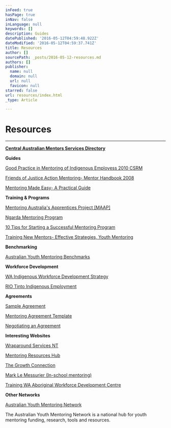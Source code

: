 ```yaml
---
inFeed: true
hasPage: true
inNav: false
inLanguage: null
keywords: []
description: Guides
datePublished: '2016-05-12T04:59:48.922Z'
dateModified: '2016-05-12T04:59:37.741Z'
title: Resources
author: []
sourcePath: _posts/2016-05-12-resources.md
authors: []
publisher:
  name: null
  domain: null
  url: null
  favicon: null
starred: false
url: resources/index.html
_type: Article

---
```

# Resources

****

[**Central Australian Mentors Services Directory**][0]

**Guides**

[Good Practice in Mentoring of Indigenous Employess 2010 CSRM][1]

[Friends of Justice Action Mentoring- Mentor Handbook 2008][2]

[Mentoring Made Easy- A Practical Guide][3]

**Training & Programs**

[Mentoring Australia's Apprentices Project \[MAAP\]][4]

[Ngarda Mentoring Program][5]

[10 Tips for Starting a Successful Mentoring Program][6]

[Training New Mentors- Effective Strategies, Youth Mentoring][7]

**Benchmarking**

[Australian Youth Mentoring Benchmarks][8]

**Workforce Development**

[WA Indigenous Workforce Development Strategy][9]

[RIO Tinto Indigenous Employment][10]

**Agreements**

[Sample Agreement][11]

[Mentoring Agreement Template][12]

[Negotiating an Agreement][13]

**Interesting Websites**

[Wraparound Services NT][14]

[Mentoring Resources Hub][15]

[The Growth Connection][16]

[Mark Le Messurier (In-school mentoring)][17]

[Training WA Aboriginal Workforce Development Centre][18]

**Other Networks**

[Australian Youth Mentoring Network][19]

The Australian Youth Mentoring Network is a national hub for youth mentoring funding, research, tools and resources.

[0]: https://www.dropbox.com/s/kvn7nzi3mgbm140/CAMentorsServicesDirectoryAddressesPhnos%281%29.pdf?dl=0
[1]: https://www.google.com.au/url?sa=t&rct=j&q=&esrc=s&source=web&cd=1&cad=rja&uact=8&ved=0ahUKEwiGub7IxtPMAhVnx6YKHRyDAfMQFggfMAA&url=http%3A%2F%2Fwww.csrm.uq.edu.au%2Fdocs%2FFinal%2520mentoring%2520web%2520paper.pdf&usg=AFQjCNFqRIHltZgaeEWV8C8BaxTzdSlS7Q&sig2=HWDny6uB_KyrhUKDfRtCnQ
[2]: https://www.google.com.au/url?sa=t&rct=j&q=&esrc=s&source=web&cd=1&cad=rja&uact=8&ved=0ahUKEwj_nObZxtPMAhUk2qYKHXDyAy4QFggcMAA&url=http%3A%2F%2Fwww.justiceaction.org.au%2Fcms%2Fimages%2Fstories%2FCmpgnPDFs%2Fjamentrshk.pdf&usg=AFQjCNFrvQ9Ta-JsZNgy4pjgJiSbLqVEug&sig2=K_W4D6xUvorXDq8Y1FmPlw
[3]: https://www.google.com.au/url?sa=t&rct=j&q=&esrc=s&source=web&cd=1&ved=0ahUKEwi8jIXsxtPMAhWl56YKHRN_Dw4QFggcMAA&url=http%3A%2F%2Fwww.dpc.nsw.gov.au%2F__data%2Fassets%2Fpdf_file%2F0016%2F19330%2FMentoring_Made_Easy_A_Practical_Guide_third_edition.pdf&usg=AFQjCNF5sC2Uj3hW3X_c0YLiCyxh-6yDFA&sig2=8Oen8B0cYod3zIikskx_Gg
[4]: https://maap.vetnetwork.org.au/
[5]: https://www.google.com.au/url?sa=t&rct=j&q=&esrc=s&source=web&cd=1&cad=rja&uact=8&ved=0ahUKEwic9aTbx9PMAhVGKaYKHThABwIQFggcMAA&url=http%3A%2F%2Fwww.ngarda.com.au%2Fuploaded%2Fservices%2FMentoring_LR.pdf&usg=AFQjCNFniU7ybNlqJbvEPoex_A6bQyuPEg&sig2=HfSaJ3b7R2OeE9HiZkAJUA
[6]: https://www.google.com.au/url?sa=t&rct=j&q=&esrc=s&source=web&cd=2&cad=rja&uact=8&ved=0ahUKEwjQjbvrx9PMAhUn26YKHd8aD_IQFggiMAE&url=http%3A%2F%2Fchronus.com%2Fwp-content%2Fuploads%2F2012%2F01%2F10-Tips-for-Starting-a-Successful-Mentoring-Program.pdf&usg=AFQjCNETtZz-zsKcVxLcG9YoLvLO_wjS6g&sig2=6KPGZAh8C0UoxMFgAQJolQ
[7]: https://www.google.com.au/url?sa=t&rct=j&q=&esrc=s&source=web&cd=1&cad=rja&uact=8&ved=0ahUKEwjM1-2ByNPMAhUl4aYKHVw6DDcQFgghMAA&url=http%3A%2F%2Feducationnorthwest.org%2Fsites%2Fdefault%2Ffiles%2Ftraining.pdf&usg=AFQjCNHXZsPUdO_mpBT-XHW9KZcmq_bA7w&sig2=0gE4v58HTrR3p3uh_YRzrw
[8]: http://charitylabs.org.au/aymn/wp-content/uploads/sites/2/AYMN-Benchmarks1.pdf
[9]: https://www.google.com.au/url?sa=t&rct=j&q=&esrc=s&source=web&cd=2&cad=rja&uact=8&ved=0ahUKEwi6s8DCyNPMAhVlFqYKHWcnBaoQFggiMAE&url=http%3A%2F%2Fwww.dtwd.wa.gov.au%2Femployeesandstudents%2Ftraining%2Fotherinformation%2Ftrainingtogether-workingtogether%2FDocuments%2FT30.TTWT.strategy.V4.LR-1.pdf&usg=AFQjCNE_Lb4WJbV8KwUR8FXOApCUaYm3zg&sig2=mG4EnXAfeY5bBvSXhvdnRQ
[10]: https://www.google.com.au/url?sa=t&rct=j&q=&esrc=s&source=web&cd=1&cad=rja&uact=8&ved=0ahUKEwj8seDAydPMAhUIEpQKHcM7C2MQFggbMAA&url=http%3A%2F%2Fwww.riotinto.com%2Fdocuments%2FReportsPublications%2FRT_PolicyandProg.pdf&usg=AFQjCNF-pue6-bnJilLa-5poh--3I03dLQ&sig2=jfvr_M619Xmx_5gB44cTJw&bvm=bv.121658157,d.dGo
[11]: https://www.google.com.au/url?sa=t&rct=j&q=&esrc=s&source=web&cd=11&cad=rja&uact=8&ved=0ahUKEwidncCDzdPMAhXHsJQKHY8tDikQFghBMAo&url=http%3A%2F%2Fgetmentoring.org%2Fwp-content%2Fplugins%2Fdownload-monitor%2Fdownload.php%3Fid%3D21&usg=AFQjCNGHfslO73kI2CrhXu8EofYs2dVJrw&sig2=J2mm5_9L1YcIHW9J5FHG7g&bvm=bv.121658157,d.dGo
[12]: https://www.google.com.au/url?sa=t&rct=j&q=&esrc=s&source=web&cd=11&cad=rja&uact=8&ved=0ahUKEwjdnIupzdPMAhXDk5QKHcn_AWAQFghEMAo&url=https%3A%2F%2Fmentoringresources.ictr.wisc.edu%2Fsites%2Fdefault%2Ffiles%2FMentorshipAgreementTemplate.pdf&usg=AFQjCNElnJfRfS0Uw28iH6aKONOgzigPeA&sig2=mWHvWvG0t2ibKDsh7wyQ8g
[13]: https://www.google.com.au/url?sa=t&rct=j&q=&esrc=s&source=web&cd=1&cad=rja&uact=8&ved=0ahUKEwiKuILJzdPMAhWGF5QKHcMgBTcQFggcMAA&url=https%3A%2F%2Fhr.unimelb.edu.au%2F__data%2Fassets%2Fpdf_file%2F0010%2F583282%2FMentoring-Agreement.pdf&usg=AFQjCNE2kd6LTKB6k_6KBx-upssuQAHt7g&sig2=OUcWAjST--ndtviYTa5VHw
[14]: https://www.google.com.au/url?sa=t&rct=j&q=&esrc=s&source=web&cd=1&cad=rja&uact=8&ved=0ahUKEwju_KyCy9PMAhVHUZQKHSQtDJMQFggcMAA&url=http%3A%2F%2Fwas.batchelor.edu.au%2F&usg=AFQjCNHzbW0fHlQiXFzNxYzkDV6ECJMo5Q&sig2=6oPE5vN7yrKJXPsdBaZrvw
[15]: http://www.mentoringresourceshub.com.au/
[16]: https://www.google.com.au/url?sa=t&rct=j&q=&esrc=s&source=web&cd=1&cad=rja&uact=8&ved=0ahUKEwjA2v26y9PMAhXKipQKHWVCCI0QFggdMAA&url=http%3A%2F%2Fwww.growconnect.com.au%2F&usg=AFQjCNHnvGxSau34bnHk3Zp3T7CnkOBEgg&sig2=wSDbbK3rAiKDNEo2A9eclw
[17]: http://www.marklemessurier.com.au/
[18]: http://www.dtwd.wa.gov.au/AWDC
[19]: http://aymn.org.au/